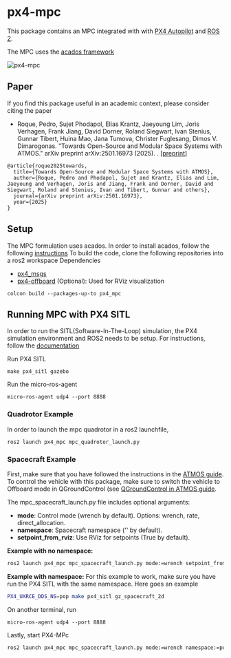 # px4-mpc
This package contains an MPC integrated with with [PX4 Autopilot](https://px4.io/) and [ROS 2](https://ros.org/).

The MPC uses the [acados framework](https://github.com/acados/acados)

![px4-mpc](https://github.com/user-attachments/assets/6713b8e6-815f-42fe-b3a0-51708d3416e5)

## Paper
If you find this package useful in an academic context, please consider citing the paper

- Roque, Pedro, Sujet Phodapol, Elias Krantz, Jaeyoung Lim, Joris Verhagen, Frank Jiang, David Dorner, Roland Siegwart, Ivan Stenius, Gunnar Tibert, Huina Mao, Jana Tumova, Christer Fuglesang, Dimos V. Dimarogonas. "Towards Open-Source and Modular Space Systems with ATMOS." arXiv preprint arXiv:2501.16973 (2025).
. [[preprint](https://arxiv.org/abs/2501.16973)]

```
@article{roque2025towards,
  title={Towards Open-Source and Modular Space Systems with ATMOS},
  author={Roque, Pedro and Phodapol, Sujet and Krantz, Elias and Lim, Jaeyoung and Verhagen, Joris and Jiang, Frank and Dorner, David and Siegwart, Roland and Stenius, Ivan and Tibert, Gunnar and others},
  journal={arXiv preprint arXiv:2501.16973},
  year={2025}
}
```

## Setup
The MPC formulation uses acados. In order to install acados, follow the following [instructions](https://docs.acados.org/installation/)
To build the code, clone the following repositories into a ros2 workspace
Dependencies
- [px4_msgs](https://github.com/PX4/px4_msgs/pull/15)
- [px4-offboard](https://github.com/Jaeyoung-Lim/px4-offboard) (Optional): Used for RViz visualization

```
colcon build --packages-up-to px4_mpc
```

## Running MPC with PX4 SITL
In order to run the SITL(Software-In-The-Loop) simulation, the PX4 simulation environment and ROS2 needs to be setup.
For instructions, follow the [documentation](https://docs.px4.io/main/en/ros/ros2_comm.html)

Run PX4 SITL
```
make px4_sitl gazebo
```

Run the micro-ros-agent
```
micro-ros-agent udp4 --port 8888
```

### Quadrotor Example
In order to launch the mpc quadrotor in a ros2 launchfile,
```
ros2 launch px4_mpc mpc_quadrotor_launch.py 
```

### Spacecraft Example
First, make sure that you have followed the instructions in the [ATMOS guide](https://atmos.discower.io/pages/Simulation/). To control the vehicle with this package, make sure to switch the vehicle to Offboard mode in QGroundControl (see [QGroundControl in ATMOS guide](https://atmos.discower.io/pages/PX4/#building-qgroundcontrol-for-spacecraft).

The mpc_spacecraft_launch.py file includes optional arguments:

- **mode**: Control mode (wrench by default). Options: wrench, rate, direct_allocation.  
- **namespace**: Spacecraft namespace ('' by default).  
- **setpoint_from_rviz**: Use RViz for setpoints (True by default).

**Example with no namespace:**
```bash
ros2 launch px4_mpc mpc_spacecraft_launch.py mode:=wrench setpoint_from_rviz:=False
```

**Example with namespace:**
For this example to work, make sure you have run the PX4 SITL with the same namespace. Here goes an example
```bash
PX4_UXRCE_DDS_NS=pop make px4_sitl gz_spacecraft_2d
```
On another terminal, run 
```
micro-ros-agent udp4 --port 8888
```

Lastly, start PX4-MPc
```bash
ros2 launch px4_mpc mpc_spacecraft_launch.py mode:=wrench namespace:=pop setpoint_from_rviz:=False
```
